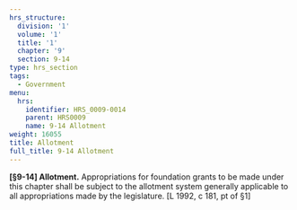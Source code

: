 ```yaml
---
hrs_structure:
  division: '1'
  volume: '1'
  title: '1'
  chapter: '9'
  section: 9-14
type: hrs_section
tags:
  - Government
menu:
  hrs:
    identifier: HRS_0009-0014
    parent: HRS0009
    name: 9-14 Allotment
weight: 16055
title: Allotment
full_title: 9-14 Allotment
---
```

**[§9-14] Allotment.** Appropriations for foundation grants to be made under this chapter shall be subject to the allotment system generally applicable to all appropriations made by the legislature. [L 1992, c 181, pt of §1]